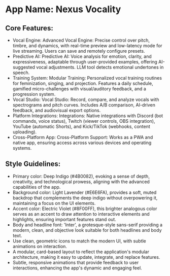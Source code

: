 # **App Name**: Nexus Vocality

## Core Features:

- Vocal Engine: Advanced Vocal Engine: Precise control over pitch, timbre, and dynamics, with real-time preview and low-latency mode for live streaming. Users can save and remotely configure presets.
- Predictive AI: Predictive AI: Voice analysis for emotion, clarity, and expressiveness, adaptable through user-provided examples, offering AI-suggested vocal adjustments. LLM tool detects emotional undertones in speech.
- Training System: Modular Training: Personalized vocal training routines for feminization, singing, and projection. Features a daily schedule, gamified micro-challenges with visual/auditory feedback, and a progression system.
- Vocal Studio: Vocal Studio: Record, compare, and analyze vocals with spectrograms and pitch curves. Includes A/B comparison, AI-driven feedback, and audiovisual export options.
- Platform Integrations: Integrations: Native integrations with Discord (bot commands, voice status), Twitch (viewer controls, OBS integration), YouTube (automatic Shorts), and Kick/TikTok (webhooks, content uploading).
- Cross-Platform App: Cross-Platform Support: Works as a PWA and native app, ensuring access across various devices and operating systems.

## Style Guidelines:

- Primary color: Deep Indigo (#4B0082), evoking a sense of depth, creativity, and technological prowess, aligning with the advanced capabilities of the app.
- Background color: Light Lavender (#E6E6FA), provides a soft, muted backdrop that complements the deep indigo without overpowering it, maintaining a focus on the UI elements.
- Accent color: Electric Violet (#8F00FF), this brighter analogous color serves as an accent to draw attention to interactive elements and highlights, ensuring important features stand out.
- Body and headline font: 'Inter', a grotesque-style sans-serif providing a modern, clean, and objective look suitable for both headlines and body text.
- Use clean, geometric icons to match the modern UI, with subtle animations on interaction.
- A modular, card-based layout to reflect the application's modular architecture, making it easy to update, integrate, and replace features.
- Subtle, responsive animations that provide feedback to user interactions, enhancing the app's dynamic and engaging feel.